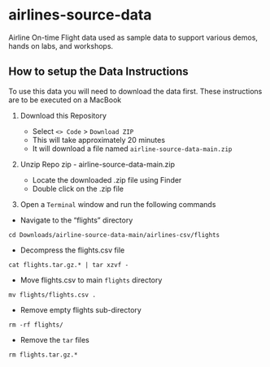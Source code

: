 # airlines-source-data

Airline On-time Flight data used as sample data to support various demos, hands on labs, and workshops.

## How to setup the Data Instructions

To use this data you will need to download the data first.  These instructions are to be executed on a MacBook

1. Download this Repository
   * Select `<> Code` > `Download ZIP`
   * This will take approximately 20 minutes
   * It will download a file named `airline-source-data-main.zip`

2. Unzip Repo zip - airline-source-data-main.zip
   * Locate the downloaded .zip file using Finder
   * Double click on the .zip file

3. Open a `Terminal` window and run the following commands

* Navigate to the “flights” directory
```
cd Downloads/airline-source-data-main/airlines-csv/flights
```

* Decompress the flights.csv file
```
cat flights.tar.gz.* | tar xzvf -
```

* Move flights.csv to main `flights` directory
```
mv flights/flights.csv .
```

* Remove empty flights sub-directory
```
rm -rf flights/
```

* Remove the `tar` files 
```
rm flights.tar.gz.*
```

